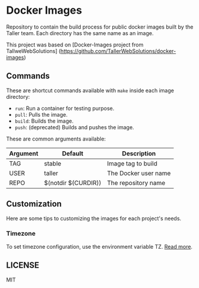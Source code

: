 # Docker Images

Repository to contain the build process for public docker images built by the Taller team. Each directory has the same name as an image.

This project was based on [Docker-Images project from TallweWebSolutions] (https://github.com/TallerWebSolutions/docker-images)

## Commands

These are shortcut commands available with `make` inside each image directory:

- `run`: Run a container for testing purpose.
- `pull`: Pulls the image.
- `build`: Builds the image.
- `push`: (deprecated) Builds and pushes the image.

These are common arguments available:

Argument | Default             | Description
---------|--------------|-------------------
TAG      | stable              | Image tag to build
USER     | taller              | The Docker user name
REPO     | $(notdir $(CURDIR)) | The repository name


## Customization

Here are some tips to customizing the images for each project's needs.

### Timezone

To set timezone configuration, use the environment variable TZ. [Read more](https://github.com/docker/docker/issues/12084#issuecomment-160177087).

## LICENSE
MIT
